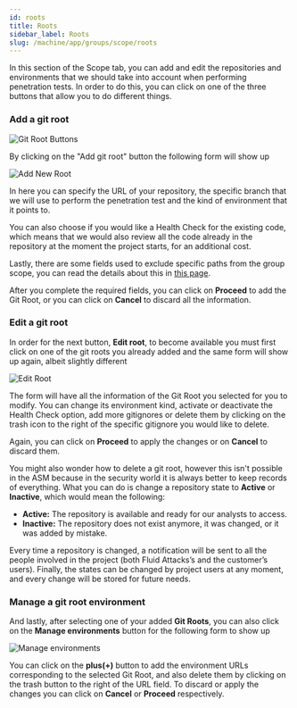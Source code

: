 ```yaml
---
id: roots
title: Roots
sidebar_label: Roots
slug: /machine/app/groups/scope/roots
---
```


In this section of the Scope tab,
you can add and edit
the repositories and environments
that we should take into account
when performing penetration tests.
In order to do this,
you can click on one
of the three buttons
that allow you to do
different things.

### Add a git root

![Git Root Buttons](https://res.cloudinary.com/fluid-attacks/image/upload/v1622211880/docs/web/groups/scope/git_root_buttons_pviqnf.webp)

By clicking on
the "Add git root" button
the following form
will show up

![Add New Root](https://res.cloudinary.com/fluid-attacks/image/upload/v1622211896/docs/web/groups/scope/add_new_root_nql2hc.webp)

In here you can specify
the URL of your repository,
the specific branch
that we will use
to perform the penetration test
and the kind of environment
that it points to.

You can also choose
if you would like a Health Check
for the existing code,
which means that we would also review
all the code already in the repository
at the moment the project starts,
for an additional cost.

Lastly,
there are some fields
used to exclude
specific paths
from the group scope,
you can read
the details about this
in [this page](/machine/app/groups/scope/exclusions).

After you complete the required fields,
you can click on **Proceed**
to add the Git Root,
or you can click on **Cancel**
to discard all the information.

### Edit a git root

In order for the next button,
**Edit root**,
to become available
you must first click
on one of the git roots you already added
and the same form will show up again,
albeit slightly different

![Edit Root](https://res.cloudinary.com/fluid-attacks/image/upload/v1622211880/docs/web/groups/scope/edit_root_whbob4.webp)

The form will have all the information
of the Git Root you selected
for you to modify.
You can change its environment kind,
activate or deactivate the Health Check option,
add more gitignores
or delete them by clicking on the trash icon
to the right of the specific gitignore
you would like to delete.

Again,
you can click on **Proceed**
to apply the changes
or on **Cancel** to discard them.

You might also wonder
how to delete a git root,
however this isn't possible in the ASM
because in the security world
it is always better
to keep records of everything.
What you can do is change a repository state
to **Active** or **Inactive**,
which would mean the following:

- **Active:**
  The repository is available
  and ready for our analysts
  to access.
- **Inactive:**
  The repository does not exist anymore,
  it was changed,
  or it was added by mistake.

Every time a repository is changed,
a notification will be sent
to all the people involved in the project
(both Fluid Attacks’s and the customer’s users).
Finally,
the states can be changed
by project users at any moment,
and every change will be stored
for future needs.

### Manage a git root environment

And lastly,
after selecting one of your added **Git Roots**,
you can also click on the **Manage environments** button
for the following form to show up

![Manage environments](https://res.cloudinary.com/fluid-attacks/image/upload/v1622211895/docs/web/groups/scope/manage_envs_ywyggq.webp)

You can click on the **plus(+)** button
to add the environment URLs
corresponding to the selected Git Root,
and also delete them
by clicking on the trash button
to the right of the URL field.
To discard or apply the changes
you can click on **Cancel**
or **Proceed** respectively.

